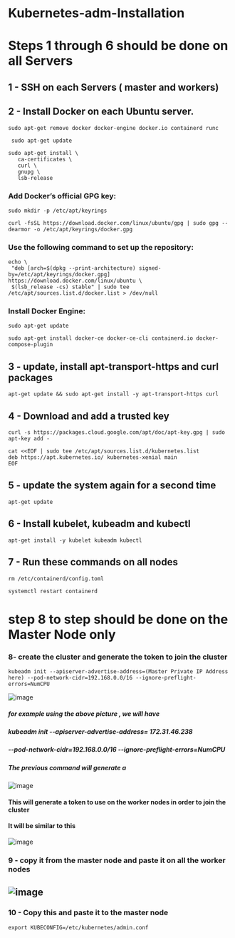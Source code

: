 # Kubernetes-adm-Installation
# Steps 1 through 6 should be done on all Servers
## 1 - SSH on each Servers ( master and workers)
## 2 - Install Docker on each Ubuntu server.
```
sudo apt-get remove docker docker-engine docker.io containerd runc
```
```
 sudo apt-get update
 ```
 ```
 sudo apt-get install \
    ca-certificates \
    curl \
    gnupg \
    lsb-release
 ```
 ### Add Docker’s official GPG key:
 ```
 sudo mkdir -p /etc/apt/keyrings
 ```
 ```
 curl -fsSL https://download.docker.com/linux/ubuntu/gpg | sudo gpg --dearmor -o /etc/apt/keyrings/docker.gpg
 ```
 ### Use the following command to set up the repository:
 ```
 echo \
  "deb [arch=$(dpkg --print-architecture) signed-by=/etc/apt/keyrings/docker.gpg] https://download.docker.com/linux/ubuntu \
  $(lsb_release -cs) stable" | sudo tee /etc/apt/sources.list.d/docker.list > /dev/null
 ```
 ### Install Docker Engine:
 ```
 sudo apt-get update
 ```
 ```
 sudo apt-get install docker-ce docker-ce-cli containerd.io docker-compose-plugin
 ```
 
 
 


## 3 - update, install apt-transport-https and curl packages
```
apt-get update && sudo apt-get install -y apt-transport-https curl
```
## 4 -  Download and add a trusted key
```
curl -s https://packages.cloud.google.com/apt/doc/apt-key.gpg | sudo apt-key add -
```
```
cat <<EOF | sudo tee /etc/apt/sources.list.d/kubernetes.list
deb https://apt.kubernetes.io/ kubernetes-xenial main
EOF
```

## 5 - update the system again for a second time
```
apt-get update
```

##  6 -  Install kubelet, kubeadm and kubectl
```
apt-get install -y kubelet kubeadm kubectl
```
## 7 - Run these commands on all nodes
```
rm /etc/containerd/config.toml
```
```
systemctl restart containerd
```

# step 8 to step should be done on the Master Node only
### 8- create the cluster and generate the token to join the cluster
 
```
kubeadm init --apiserver-advertise-address=(Master Private IP Address here) --pod-network-cidr=192.168.0.0/16 --ignore-preflight-errors=NumCPU 
```
![image](https://user-images.githubusercontent.com/107158398/180663038-b5884eee-a61c-441e-b908-ec81d68e5be7.png)
 ##### for example using the above picture , we will have
 ##### kubeadm init --apiserver-advertise-address= 172.31.46.238
##### --pod-network-cidr=192.168.0.0/16 --ignore-preflight-errors=NumCPU 
##### The previous command will generate a 
![image](https://user-images.githubusercontent.com/107158398/180667125-7da8c84c-4fc7-4801-a76e-d687d609b195.png)

#### This will generate a token to use on the worker nodes in order to join the cluster
#### It will be similar to this
![image](https://user-images.githubusercontent.com/107158398/180667182-e3544c86-ce89-4dc2-9041-55d131be7b5b.png)

### 9 - copy it from the master node and paste it on all the worker nodes
![image](https://user-images.githubusercontent.com/107158398/180667182-e3544c86-ce89-4dc2-9041-55d131be7b5b.png)
-------------------------------------------------------------------------------------
### 10 - Copy this and paste it to the master node
```
export KUBECONFIG=/etc/kubernetes/admin.conf
```


